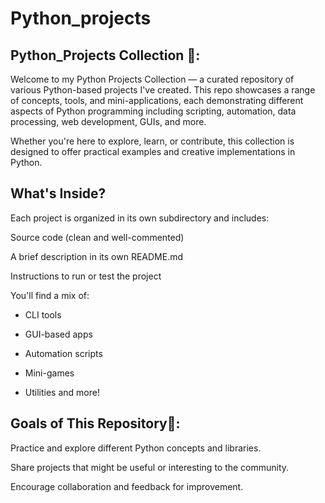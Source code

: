 # Python_projects

## Python_Projects Collection 🐍: 
Welcome to my Python Projects Collection — a curated repository of various Python-based projects I've created. This repo showcases a range of concepts, tools, and mini-applications, each demonstrating different aspects of Python programming including scripting, automation, data processing, web development, GUIs, and more.

Whether you're here to explore, learn, or contribute, this collection is designed to offer practical examples and creative implementations in Python.

## What's Inside?

Each project is organized in its own subdirectory and includes:

Source code (clean and well-commented)

A brief description in its own README.md

Instructions to run or test the project

You'll find a mix of:

* CLI tools

* GUI-based apps

* Automation scripts

* Mini-games

* Utilities and more!

## Goals of This Repository🚀:

Practice and explore different Python concepts and libraries.

Share projects that might be useful or interesting to the community.

Encourage collaboration and feedback for improvement.
